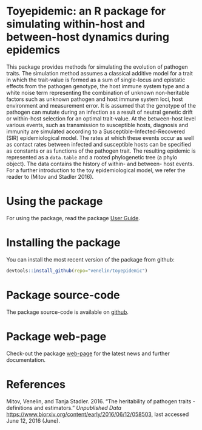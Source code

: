 
<!-- README.md is generated from README.Rmd. Please edit that file -->
Toyepidemic: an R package for simulating within-host and between-host dynamics during epidemics
===============================================================================================

This package provides methods for simulating the evolution of pathogen traits. The simulation method assumes a classical additive model for a trait in which the trait-value is formed as a sum of single-locus and epistatic effects from the pathogen genotype, the host immune system type and a white noise term representing the combination of unknown non-heritable factors such as unknown pathogen and host immune system loci, host environment and measurement error. It is assumed that the genotype of the pathogen can mutate during an infection as a result of neutral genetic drift or within-host selection for an optimal trait-value. At the between-host level various events, such as transmission to susceptible hosts, diagnosis and immunity are simulated according to a Susceptible-Infected-Recovered (SIR) epidemiological model. The rates at which these events occur as well as contact rates between infected and susceptible hosts can be specified as constants or as functions of the pathogen trait. The resulting epidemic is represented as a `data.table` and a rooted phylogenetic tree (a phylo object). The data contains the history of within- and between- host events. For a further introduction to the toy epidemiological model, we refer the reader to (Mitov and Stadler 2016).

Using the package
=================

For using the package, read the package [User Guide](https://venelin.github.io/toyepidemic/articles/UserGuide.html).

Installing the package
======================

You can install the most recent version of the package from github:

``` r
devtools::install_github(repo="venelin/toyepidemic")
```

Package source-code
===================

The package source-code is available on [github](https://github.com/venelin/toyepidemic.git).

Package web-page
================

Check-out the package [web-page](https://venelin.github.io/toyepidemic/index.html) for the latest news and further documentation.

References
==========

Mitov, Venelin, and Tanja Stadler. 2016. “The heritability of pathogen traits - definitions and estimators.” *Unpublished Data* https://www.biorxiv.org/content/early/2016/06/12/058503, last accessed June 12, 2016 (June).
